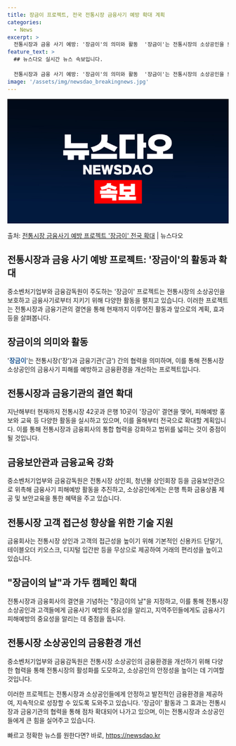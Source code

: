 ```yaml
---
title: 장금이 프로젝트, 전국 전통시장 금융사기 예방 확대 계획
categories:
  - News
excerpt: >
  전통시장과 금융 사기 예방: '장금이'의 의미와 활동  '장금이'는 전통시장의 소상공인을 보호하기 위해 전통…
feature_text: >
  ## 뉴스다오 실시간 뉴스 속보입니다.

  전통시장과 금융 사기 예방: '장금이'의 의미와 활동  '장금이'는 전통시장의 소상공인을 보호하기 위해 전통…
image: '/assets/img/newsdao_breakingnews.jpg'
---
```


![뉴스다오 속보](/assets/img/newsdao_breakingnews.jpg)

<p>출처: <a href="https://newsdao.kr/4171" rel="dofollow">전통시장 금융사기 예방 프로젝트 '장금이' 전국 확대</a> | 뉴스다오</p>

<h2 data-ke-size="size26">전통시장과 금융 사기 예방 프로젝트: '장금이'의 활동과 확대</h2>
중소벤처기업부와 금융감독원이 주도하는 '장금이' 프로젝트는 전통시장의 소상공인을 보호하고 금융사기로부터 지키기 위해 다양한 활동을 펼치고 있습니다. 이러한 프로젝트는 전통시장과 금융기관의 결연을 통해 현재까지 이루어진 활동과 앞으로의 계획, 효과 등을 살펴봅니다.

<p data-ke-size="size16"></p>

<h2 data-ke-size="size24">장금이의 의미와 활동</h2>
'<b><span style="color: #1a5490;">장금이</span></b>'는 전통시장('장')과 금융기관('금') 간의 협력을 의미하며, 이를 통해 전통시장 소상공인의 금융사기 피해를 예방하고 금융환경을 개선하는 프로젝트입니다.

<p data-ke-size="size16"></p>

<h2 data-ke-size="size24">전통시장과 금융기관의 결연 확대</h2>
지난해부터 현재까지 전통시장 42곳과 은행 10곳이 '장금이' 결연을 맺어, 피해예방 홍보와 교육 등 다양한 활동을 실시하고 있으며, 이를 올해부터 전국으로 확대할 계획입니다. 이를 통해 전통시장과 금융회사의 통합 협력을 강화하고 범위를 넓히는 것이 중점이 될 것입니다.

<p data-ke-size="size16"></p>

<h2 data-ke-size="size24">금융보안관과 금융교육 강화</h2>
중소벤처기업부와 금융감독원은 전통시장 상인회, 청년몰 상인회장 등을 금융보안관으로 위촉해 금융사기 피해예방 활동을 추진하고, 소상공인에게는 은행 특화 금융상품 제공 및 보안교육을 통한 혜택을 주고 있습니다.

<p data-ke-size="size16"></p>

<h2 data-ke-size="size24">전통시장 고객 접근성 향상을 위한 기술 지원</h2>
금융회사는 전통시장 상인과 고객의 접근성을 높이기 위해 기본적인 신용카드 단말기, 테이블오더 키오스크, 디지털 입간판 등을 무상으로 제공하여 거래의 편리성을 높이고 있습니다.

<p data-ke-size="size16"></p>

<h2 data-ke-size="size24">"장금이의 날"과 가두 캠페인 확대</h2>
전통시장과 금융회사의 결연을 기념하는 "장금이의 날"을 지정하고, 이를 통해 전통시장 소상공인과 고객들에게 금융사기 예방의 중요성을 알리고, 지역주민들에게도 금융사기 피해예방의 중요성을 알리는 데 중점을 둡니다.

<p data-ke-size="size16"></p>

<h2 data-ke-size="size24">전통시장 소상공인의 금융환경 개선</h2>
중소벤처기업부와 금융감독원은 전통시장 소상공인의 금융환경을 개선하기 위해 다양한 협력을 통해 전통시장의 활성화를 도모하고, 소상공인의 안정성을 높이는 데 기여할 것입니다.

<p data-ke-size="size16"></p>

이러한 프로젝트는 전통시장과 소상공인들에게 안정하고 발전적인 금융환경을 제공하여, 지속적으로 성장할 수 있도록 도와주고 있습니다. '장금이' 활동과 그 효과는 전통시장과 금융기관의 협력을 통해 점차 확대되어 나가고 있으며, 이는 전통시장과 소상공인들에게 큰 힘을 실어주고 있습니다. 

빠르고 정확한 뉴스를 원한다면? 바로, <a href="https://newsdao.kr" rel="dofollow">https://newsdao.kr</a>


